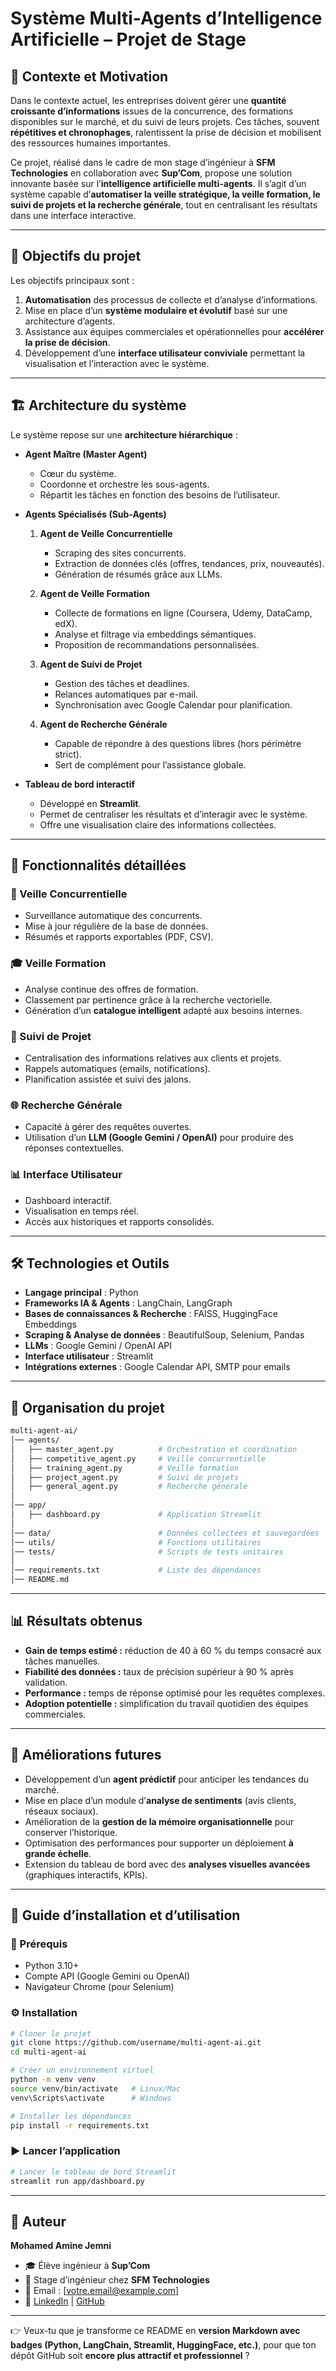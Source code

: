 

#  Système Multi-Agents d’Intelligence Artificielle – Projet de Stage

## 📌 Contexte et Motivation

Dans le contexte actuel, les entreprises doivent gérer une **quantité croissante d’informations** issues de la concurrence, des formations disponibles sur le marché, et du suivi de leurs projets.
Ces tâches, souvent **répétitives et chronophages**, ralentissent la prise de décision et mobilisent des ressources humaines importantes.

Ce projet, réalisé dans le cadre de mon stage d’ingénieur à **SFM Technologies** en collaboration avec **Sup’Com**, propose une solution innovante basée sur l’**intelligence artificielle multi-agents**.
Il s’agit d’un système capable d’**automatiser la veille stratégique, la veille formation, le suivi de projets et la recherche générale**, tout en centralisant les résultats dans une interface interactive.

---

## 🎯 Objectifs du projet

Les objectifs principaux sont :

1. **Automatisation** des processus de collecte et d’analyse d’informations.
2. Mise en place d’un **système modulaire et évolutif** basé sur une architecture d’agents.
3. Assistance aux équipes commerciales et opérationnelles pour **accélérer la prise de décision**.
4. Développement d’une **interface utilisateur conviviale** permettant la visualisation et l’interaction avec le système.

---

## 🏗️ Architecture du système

Le système repose sur une **architecture hiérarchique** :

* **Agent Maître (Master Agent)**

  * Cœur du système.
  * Coordonne et orchestre les sous-agents.
  * Répartit les tâches en fonction des besoins de l’utilisateur.

* **Agents Spécialisés (Sub-Agents)**

  1. **Agent de Veille Concurrentielle**

     * Scraping des sites concurrents.
     * Extraction de données clés (offres, tendances, prix, nouveautés).
     * Génération de résumés grâce aux LLMs.
  2. **Agent de Veille Formation**

     * Collecte de formations en ligne (Coursera, Udemy, DataCamp, edX).
     * Analyse et filtrage via embeddings sémantiques.
     * Proposition de recommandations personnalisées.
  3. **Agent de Suivi de Projet**

     * Gestion des tâches et deadlines.
     * Relances automatiques par e-mail.
     * Synchronisation avec Google Calendar pour planification.
  4. **Agent de Recherche Générale**

     * Capable de répondre à des questions libres (hors périmètre strict).
     * Sert de complément pour l’assistance globale.

* **Tableau de bord interactif**

  * Développé en **Streamlit**.
  * Permet de centraliser les résultats et d’interagir avec le système.
  * Offre une visualisation claire des informations collectées.

---

## 🚀 Fonctionnalités détaillées

### 🔎 Veille Concurrentielle

* Surveillance automatique des concurrents.
* Mise à jour régulière de la base de données.
* Résumés et rapports exportables (PDF, CSV).

### 🎓 Veille Formation

* Analyse continue des offres de formation.
* Classement par pertinence grâce à la recherche vectorielle.
* Génération d’un **catalogue intelligent** adapté aux besoins internes.

### 📂 Suivi de Projet

* Centralisation des informations relatives aux clients et projets.
* Rappels automatiques (emails, notifications).
* Planification assistée et suivi des jalons.

### 🌐 Recherche Générale

* Capacité à gérer des requêtes ouvertes.
* Utilisation d’un **LLM (Google Gemini / OpenAI)** pour produire des réponses contextuelles.

### 📊 Interface Utilisateur

* Dashboard interactif.
* Visualisation en temps réel.
* Accès aux historiques et rapports consolidés.

---

## 🛠️ Technologies et Outils

* **Langage principal** : Python
* **Frameworks IA & Agents** : LangChain, LangGraph
* **Bases de connaissances & Recherche** : FAISS, HuggingFace Embeddings
* **Scraping & Analyse de données** : BeautifulSoup, Selenium, Pandas
* **LLMs** : Google Gemini / OpenAI API
* **Interface utilisateur** : Streamlit
* **Intégrations externes** : Google Calendar API, SMTP pour emails

---

## 📂 Organisation du projet

```bash
multi-agent-ai/
│── agents/
│   ├── master_agent.py          # Orchestration et coordination
│   ├── competitive_agent.py     # Veille concurrentielle
│   ├── training_agent.py        # Veille formation
│   ├── project_agent.py         # Suivi de projets
│   ├── general_agent.py         # Recherche générale
│
│── app/
│   ├── dashboard.py             # Application Streamlit
│
│── data/                        # Données collectées et sauvegardées
│── utils/                       # Fonctions utilitaires
│── tests/                       # Scripts de tests unitaires
│
│── requirements.txt             # Liste des dépendances
│── README.md
```

---

## 📊 Résultats obtenus

* **Gain de temps estimé :** réduction de 40 à 60 % du temps consacré aux tâches manuelles.
* **Fiabilité des données :** taux de précision supérieur à 90 % après validation.
* **Performance :** temps de réponse optimisé pour les requêtes complexes.
* **Adoption potentielle :** simplification du travail quotidien des équipes commerciales.

---

## 🔮 Améliorations futures

* Développement d’un **agent prédictif** pour anticiper les tendances du marché.
* Mise en place d’un module d’**analyse de sentiments** (avis clients, réseaux sociaux).
* Amélioration de la **gestion de la mémoire organisationnelle** pour conserver l’historique.
* Optimisation des performances pour supporter un déploiement **à grande échelle**.
* Extension du tableau de bord avec des **analyses visuelles avancées** (graphiques interactifs, KPIs).

---

## 📖 Guide d’installation et d’utilisation

### 🔧 Prérequis

* Python 3.10+
* Compte API (Google Gemini ou OpenAI)
* Navigateur Chrome (pour Selenium)

### ⚙️ Installation

```bash
# Cloner le projet
git clone https://github.com/username/multi-agent-ai.git
cd multi-agent-ai

# Créer un environnement virtuel
python -m venv venv
source venv/bin/activate   # Linux/Mac
venv\Scripts\activate      # Windows

# Installer les dépendances
pip install -r requirements.txt
```

### ▶️ Lancer l’application

```bash
# Lancer le tableau de bord Streamlit
streamlit run app/dashboard.py
```

---

## 👤 Auteur

**Mohamed Amine Jemni**

* 🎓 Élève ingénieur à **Sup’Com**
* 💼 Stage d’ingénieur chez **SFM Technologies**
* 📧 Email : [[votre.email@example.com](mailto:votre.email@example.com)]
* 🔗 [LinkedIn](#) | [GitHub](#)

---

👉 Veux-tu que je transforme ce README en **version Markdown avec badges (Python, LangChain, Streamlit, HuggingFace, etc.)**, pour que ton dépôt GitHub soit **encore plus attractif et professionnel** ?
